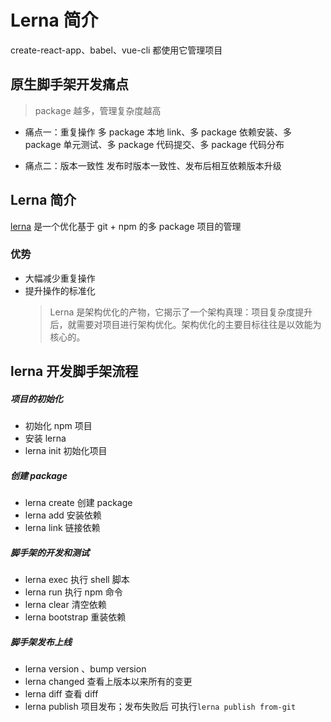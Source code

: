 # Lerna 简介

create-react-app、babel、vue-cli 都使用它管理项目

## 原生脚手架开发痛点

> package 越多，管理复杂度越高

- 痛点一：重复操作
  多 package 本地 link、多 package 依赖安装、多 package 单元测试、多 package 代码提交、多 package 代码分布

- 痛点二：版本一致性
  发布时版本一致性、发布后相互依赖版本升级

## Lerna 简介

[lerna](https://www.lernajs.cn/) 是一个优化基于 git + npm 的多 package 项目的管理

### 优势

- 大幅减少重复操作
- 提升操作的标准化
  > Lerna 是架构优化的产物，它揭示了一个架构真理：项目复杂度提升后，就需要对项目进行架构优化。架构优化的主要目标往往是以效能为核心的。

## lerna 开发脚手架流程

##### 项目的初始化

- 初始化 npm 项目
- 安装 lerna
- lerna init 初始化项目

##### 创建 package

- lerna create 创建 package
- lerna add 安装依赖
- lerna link 链接依赖

##### 脚手架的开发和测试

- lerna exec 执行 shell 脚本
- lerna run 执行 npm 命令
- lerna clear 清空依赖
- lerna bootstrap 重装依赖

##### 脚手架发布上线

- lerna version 、bump version
- lerna changed 查看上版本以来所有的变更
- lerna diff 查看 diff
- lerna publish 项目发布；发布失败后 可执行`lerna publish from-git`
